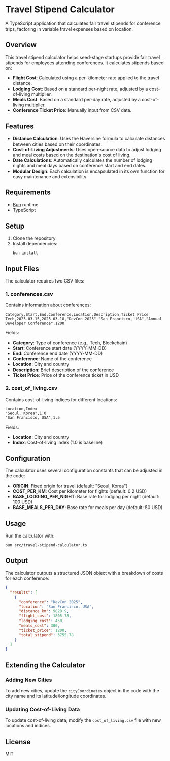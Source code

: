 # Travel Stipend Calculator

A TypeScript application that calculates fair travel stipends for conference trips, factoring in variable travel expenses based on location.

## Overview

This travel stipend calculator helps seed-stage startups provide fair travel stipends for employees attending conferences. It calculates stipends based on:

- **Flight Cost**: Calculated using a per-kilometer rate applied to the travel distance.
- **Lodging Cost**: Based on a standard per-night rate, adjusted by a cost-of-living multiplier.
- **Meals Cost**: Based on a standard per-day rate, adjusted by a cost-of-living multiplier.
- **Conference Ticket Price**: Manually input from CSV data.

## Features

- **Distance Calculation**: Uses the Haversine formula to calculate distances between cities based on their coordinates.
- **Cost-of-Living Adjustments**: Uses open-source data to adjust lodging and meal costs based on the destination's cost of living.
- **Date Calculations**: Automatically calculates the number of lodging nights and meal days based on conference start and end dates.
- **Modular Design**: Each calculation is encapsulated in its own function for easy maintenance and extensibility.

## Requirements

- [Bun](https://bun.sh/) runtime
- TypeScript

## Setup

1. Clone the repository
2. Install dependencies:
   ```
   bun install
   ```

## Input Files

The calculator requires two CSV files:

### 1. conferences.csv

Contains information about conferences:

```csv
Category,Start,End,Conference,Location,Description,Ticket Price
Tech,2025-03-15,2025-03-18,"DevCon 2025","San Francisco, USA","Annual Developer Conference",1200
```

Fields:

- **Category**: Type of conference (e.g., Tech, Blockchain)
- **Start**: Conference start date (YYYY-MM-DD)
- **End**: Conference end date (YYYY-MM-DD)
- **Conference**: Name of the conference
- **Location**: City and country
- **Description**: Brief description of the conference
- **Ticket Price**: Price of the conference ticket in USD

### 2. cost_of_living.csv

Contains cost-of-living indices for different locations:

```csv
Location,Index
"Seoul, Korea",1.0
"San Francisco, USA",1.5
```

Fields:

- **Location**: City and country
- **Index**: Cost-of-living index (1.0 is baseline)

## Configuration

The calculator uses several configuration constants that can be adjusted in the code:

- **ORIGIN**: Fixed origin for travel (default: "Seoul, Korea")
- **COST_PER_KM**: Cost per kilometer for flights (default: 0.2 USD)
- **BASE_LODGING_PER_NIGHT**: Base rate for lodging per night (default: 100 USD)
- **BASE_MEALS_PER_DAY**: Base rate for meals per day (default: 50 USD)

## Usage

Run the calculator with:

```
bun src/travel-stipend-calculator.ts
```

## Output

The calculator outputs a structured JSON object with a breakdown of costs for each conference:

```json
{
  "results": [
    {
      "conference": "DevCon 2025",
      "location": "San Francisco, USA",
      "distance_km": 9028.9,
      "flight_cost": 1805.78,
      "lodging_cost": 450,
      "meals_cost": 300,
      "ticket_price": 1200,
      "total_stipend": 3755.78
    }
  ]
}
```

## Extending the Calculator

### Adding New Cities

To add new cities, update the `cityCoordinates` object in the code with the city name and its latitude/longitude coordinates.

### Updating Cost-of-Living Data

To update cost-of-living data, modify the `cost_of_living.csv` file with new locations and indices.

## License

MIT
